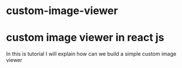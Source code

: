 # custom-image-viewer
# custom image viewer in react js
In this is tutorial I will explain how can we build a simple custom image viewer
